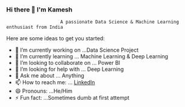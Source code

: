 ### Hi there 👋 I'm Kamesh

                        A passionate Data Science & Machine Learning enthusiast from India


Here are some ideas to get you started:

- 🔭 I’m currently working on ...Data Science Project
- 🌱 I’m currently learning ... Machine Learning & Deep Learning
- 👯 I’m looking to collaborate on ... Power BI
- 🤔 I’m looking for help with ... Deep Learning
- 💬 Ask me about ... Anything
- 📫 How to reach me: ... [LinkedIn](www.linkedin.com/in/kameshmishra)
- 😄 Pronouns: ...He/Him
- ⚡ Fun fact: ...Sometimes dumb at first attempt





